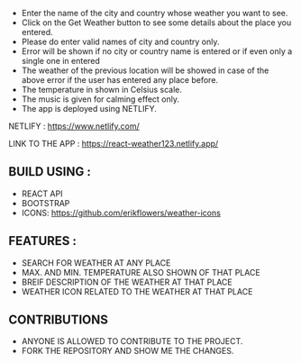 - Enter the name of the city and country whose weather you want to see.
- Click on the Get Weather button to see some details about the place you entered.
- Please do enter valid names of city and country only.
- Error will be shown if no city or country name is entered or if even only a single one in entered
- The weather of the previous location will be showed in case of the above error if the user has entered any place before.
- The temperature in shown in Celsius scale.
- The music is given for calming effect only.
- The app is deployed using NETLIFY.

NETLIFY : https://www.netlify.com/

LINK TO THE APP : https://react-weather123.netlify.app/

## BUILD USING :
- REACT API
- BOOTSTRAP
- ICONS: https://github.com/erikflowers/weather-icons

## FEATURES :
- SEARCH FOR WEATHER AT ANY PLACE
- MAX. AND MIN. TEMPERATURE ALSO SHOWN OF THAT PLACE
- BREIF DESCRIPTION OF THE WEATHER AT THAT PLACE
- WEATHER ICON RELATED TO THE WEATHER AT THAT PLACE

## CONTRIBUTIONS
- ANYONE IS ALLOWED TO CONTRIBUTE TO THE PROJECT.
- FORK THE REPOSITORY AND SHOW ME THE CHANGES.
